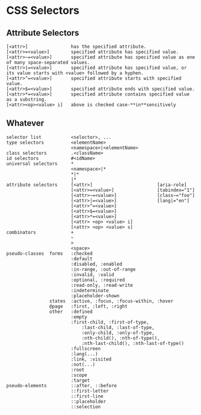 # CSS Selectors

## Attribute Selectors

    [<attr>]                has the specified attribute.
    [<attr>=<value>]        specified attribute has specified value.
    [<attr>~=<value>]       specified attribute has specified value as one of many space-separated values.
    [<attr>|=<value>]       specified attribute has specified value, or its value starts with <value> followed by a hyphen.
    [<attr>^=<value>]       specified attribute starts with specified value.
    [<attr>$=<value>]       specified attribute ends with specified value.
    [<attr>*=<value>]       specified attribute contains specified value as a substring.
    [<attr><op><value> i]   above is checked case-**in**sensitively
    
## Whatever

```
selector list           <selector>, ...
type selectors          <elementName>
                        <namespace>|<elementName>
class selectors         .<className>
id selectors            #<idName>
universal selectors     *
                        <namespace>|*
                        *|*
                        |*
attribute selectors     [<attr>]                        [aria-role]
                        [<attr>=<value>]                [tabindex="1"]
                        [<attr>~=<value>]               [class~="foo"]
                        [<attr>|=<value>]               [lang|="en"]
                        [<attr>^=<value>]
                        [<attr>$=<value>]
                        [<attr>*=<value>]
                        [<attr> <op> <value> i]
                        [<attr> <op> <value> s]
combinators             +
                        ~
                        >
                        <space>
pseudo-classes  forms   :checked
                        :default
                        :disabled, :enabled
                        :in-range, :out-of-range
                        :invalid, :valid
                        :optional, :required
                        :read-only, :read-write
                        :indeterminate
                        :placeholder-shown
                states  :active, :focus, :focus-within, :hover
                @page   :first, :left, :right
                other   :defined
                        :empty
                        :first-child, :first-of-type,
                            :last-child, :last-of-type,
                            :only-child, :only-of-type,
                            :nth-child(), :nth-of-type(),
                            :nth-last-child(), :nth-last-of-type()
                        :fullscreen
                        :lang(...)
                        :link, :visited
                        :not(...)
                        :root
                        :scope
                        :target
pseudo-elements         ::after, ::before
                        ::first-letter
                        ::first-line
                        ::placeholder
                        ::selection
```
